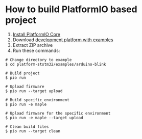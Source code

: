 How to build PlatformIO based project
=====================================

1. [Install PlatformIO Core](http://docs.platformio.org/page/core.html)
2. Download [development platform with examples](https://github.com/platformio/platform-ststm32/archive/develop.zip)
3. Extract ZIP archive
4. Run these commands:

```shell
# Change directory to example
$ cd platform-ststm32/examples/arduino-blink

# Build project
$ pio run

# Upload firmware
$ pio run --target upload

# Build specific environment
$ pio run -e maple

# Upload firmware for the specific environment
$ pio run -e maple --target upload

# Clean build files
$ pio run --target clean
```
